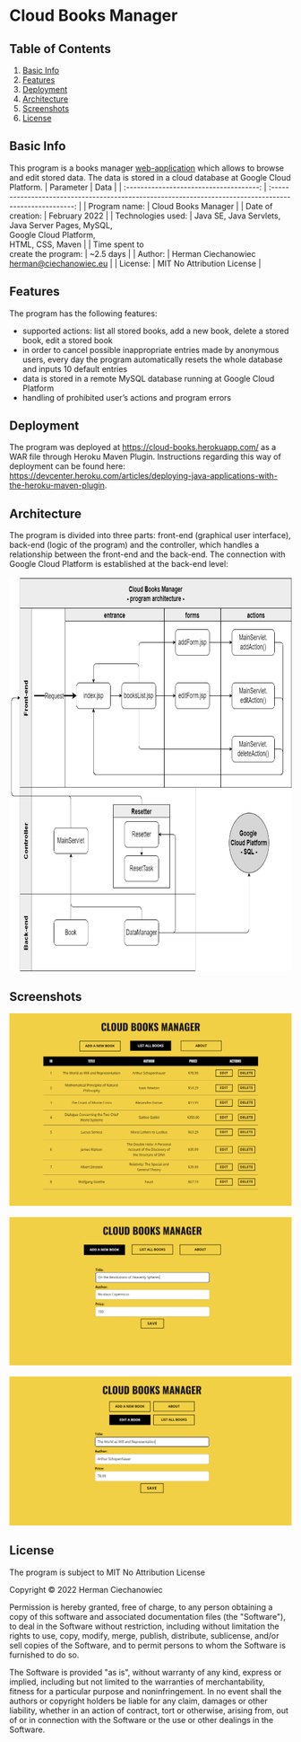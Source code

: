 # Cloud Books Manager  

## Table of Contents
1. [Basic Info](#Basic-Info)
2. [Features](#Features)
3. [Deployment](#Deployment)
4. [Architecture](#Architecture)
5. [Screenshots](#Screenshots)
6. [License](#License)

## Basic Info
This program is a books manager [web-application](https://cloud-books.herokuapp.com/) which allows to browse and edit stored data. The data is stored in a cloud database at Google Cloud Platform.
| Parameter                               | Data                                                                                                    |
| :-------------------------------------: | :-----------------------------------------------------------------------------------------------------: |
| Program name:                           | Cloud Books Manager                                                                                     |
| Date of creation:                       | February 2022                                                                                           |
| Technologies used:                      | Java SE, Java Servlets, <br/>Java Server Pages, MySQL,<br/>Google Cloud Platform,<br/>HTML, CSS, Maven  |
| Time spent to <br/> create the program: | ~2.5 days                                                                                               |
| Author:                                 | Herman Ciechanowiec <br/> herman@ciechanowiec.eu                                                        |
| License:                                | MIT No Attribution License                                                                              |

## Features
The program has the following features:
- supported actions: list all stored books, add a new book, delete a stored book, edit a stored book
- in order to cancel possible inappropriate entries made by anonymous users, every day the program automatically resets the whole database and inputs 10 default entries
- data is stored in a remote MySQL database running at Google Cloud Platform
- handling of prohibited user’s actions and program errors

## Deployment
The program was deployed at https://cloud-books.herokuapp.com/ as a WAR file through Heroku Maven Plugin. Instructions regarding this way of deployment can be found here: https://devcenter.heroku.com/articles/deploying-java-applications-with-the-heroku-maven-plugin.

## Architecture
The program is divided into three parts: front-end (graphical user interface), back-end (logic of the program) and the controller, which handles a relationship between the front-end and the back-end. The connection with Google Cloud Platform is established at the back-end level:<br/><br/>
<img src="!presentation/program_architecture.jpg" width="705" height="700">

## Screenshots
<kbd><img src="!presentation/gui_screenshots/1.png"></kbd><br/><br/>
<kbd><img src="!presentation/gui_screenshots/2.png"></kbd><br/><br/>
<kbd><img src="!presentation/gui_screenshots/3.png"></kbd><br/>

## License
The program is subject to MIT No Attribution License

Copyright © 2022 Herman Ciechanowiec

Permission is hereby granted, free of charge, to any person obtaining a copy of this
software and associated documentation files (the "Software"), to deal in the Software
without restriction, including without limitation the rights to use, copy, modify,
merge, publish, distribute, sublicense, and/or sell copies of the Software, and to
permit persons to whom the Software is furnished to do so.

The Software is provided "as is", without warranty of any kind, express or implied,
including but not limited to the warranties of merchantability, fitness for a
particular purpose and noninfringement. In no event shall the authors or copyright
holders be liable for any claim, damages or other liability, whether in an action
of contract, tort or otherwise, arising from, out of or in connection with the
Software or the use or other dealings in the Software.



